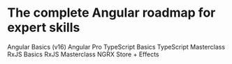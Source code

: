 # The complete Angular roadmap for expert skills

Angular Basics (v16)
Angular Pro
TypeScript Basics
TypeScript Masterclass
RxJS Basics
RxJS Masterclass
NGRX Store + Effects
